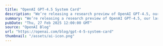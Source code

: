 ```yaml
---
title: "OpenAI GPT-4.5 System Card"
description: "We’re releasing a research preview of OpenAI GPT‑4.5, our largest and most knowledgeable model yet."
summary: "We’re releasing a research preview of OpenAI GPT‑4.5, our largest and most knowledgeable model yet."
pubDate: "Thu, 27 Feb 2025 12:00:00 GMT"
source: "OpenAI Blog"
url: "https://openai.com/blog/gpt-4-5-system-card"
thumbnail: "/assets/ai-icon.png"
---
```


